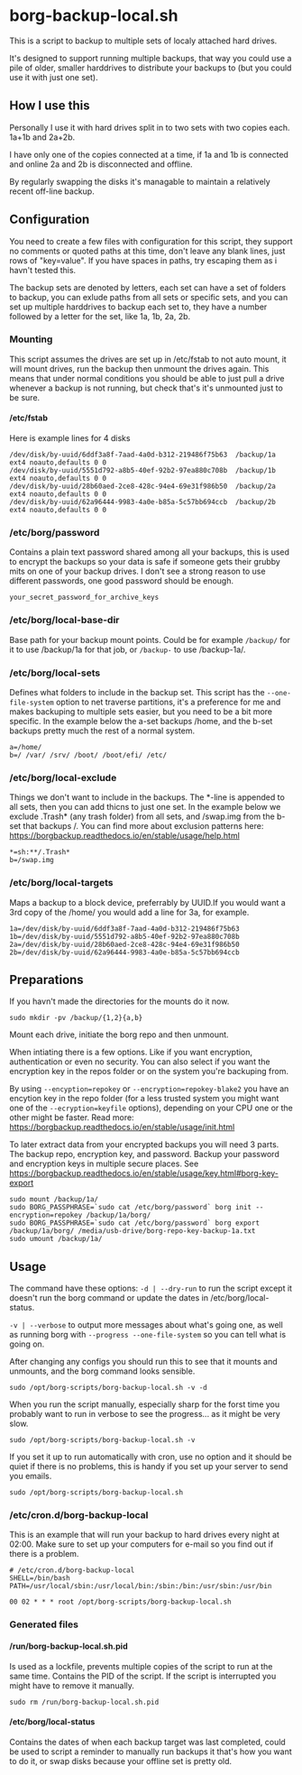 # borg-backup-local.sh

This is a script to backup to multiple sets of localy attached hard drives.

It's designed to support running multiple backups, that way you could use a pile of older, smaller harddrives to distribute your backups to (but you could use it with just one set).

## How I use this
Personally I use it with hard drives split in to two sets with two copies each. 1a+1b and 2a+2b.

I have only one of the copies connected at a time, if 1a and 1b is connected and online 2a and 2b is disconnected and offline. 

By regularly swapping the disks it's managable to maintain a relatively recent off-line backup.

## Configuration
You need to create a few files with configuration for this script, they support no comments or quoted paths at this time, don't leave any blank lines, just rows of "key=value". If you have spaces in paths, try escaping them as i havn't tested this.

The backup sets are denoted by letters, each set can have a set of folders to backup, you can exlude paths from all sets or specific sets, and you can set up multiple harddrives to backup each set to, they have a number followed by a letter for the set, like 1a, 1b, 2a, 2b.

### Mounting
This script assumes the drives are set up in /etc/fstab to not auto mount, it will mount drives, run the backup then unmount the drives again. This means that under normal conditions you should be able to just pull a drive whenever a backup is not running, but check that's it's unmounted just to be sure.

#### /etc/fstab
Here is example lines for 4 disks
```
/dev/disk/by-uuid/6ddf3a8f-7aad-4a0d-b312-219486f75b63  /backup/1a ext4 noauto,defaults 0 0
/dev/disk/by-uuid/5551d792-a8b5-40ef-92b2-97ea880c708b  /backup/1b ext4 noauto,defaults 0 0
/dev/disk/by-uuid/28b60aed-2ce8-428c-94e4-69e31f986b50  /backup/2a ext4 noauto,defaults 0 0
/dev/disk/by-uuid/62a96444-9983-4a0e-b85a-5c57bb694ccb  /backup/2b ext4 noauto,defaults 0 0
```

### /etc/borg/password
Contains a plain text password shared among all your backups, this is used to encrypt the backups so your data is safe if someone gets their grubby mits on one of your backup drives. I don't see a strong reason to use different passwords, one good password should be enough.
```
your_secret_password_for_archive_keys
```

### /etc/borg/local-base-dir
Base path for your backup mount points. Could be for example ```/backup/``` for it to use /backup/1a for that job, or ```/backup-``` to use /backup-1a/.

### /etc/borg/local-sets
Defines what folders to include in the backup set. This script has the ```--one-file-system``` option to net traverse partitions, it's a preference for me and makes backuping to multiple sets easier, but you need to be a bit more specific.
In the example below the a-set backups /home, and the b-set backups pretty much the rest of a normal system.
```
a=/home/
b=/ /var/ /srv/ /boot/ /boot/efi/ /etc/
```

### /etc/borg/local-exclude
Things we don't want to include in the backups. The \*-line is appended to all sets, then you can add thicns to just one set.
In the example below we exclude .Trash* (any trash folder) from all sets, and /swap.img from the b-set that backups /.
You can find more about exclusion patterns here: <https://borgbackup.readthedocs.io/en/stable/usage/help.html>
```
*=sh:**/.Trash*
b=/swap.img
```
### /etc/borg/local-targets
Maps a backup to a block device, preferrably by UUID.If you would want a 3rd copy of the /home/ you would add a line for 3a, for example.
```
1a=/dev/disk/by-uuid/6ddf3a8f-7aad-4a0d-b312-219486f75b63
1b=/dev/disk/by-uuid/5551d792-a8b5-40ef-92b2-97ea880c708b
2a=/dev/disk/by-uuid/28b60aed-2ce8-428c-94e4-69e31f986b50
2b=/dev/disk/by-uuid/62a96444-9983-4a0e-b85a-5c57bb694ccb
```

## Preparations
If you havn't made the directories for the mounts do it now.
```
sudo mkdir -pv /backup/{1,2}{a,b}
```
Mount each drive, initiate the borg repo and then unmount.

When intiating there is a few options. Like if you want encryption, authentication or even no security. You can also select if you want the encryption key in the repos folder or on the system you're backuping from.

By using ```--encyption=repokey``` or ```--encryption=repokey-blake2``` you have an encytion key in the repo folder (for a less trusted system you might want one of the ```--ecryption=keyfile``` options), depending on your CPU one or the other might be faster. Read more: <https://borgbackup.readthedocs.io/en/stable/usage/init.html>

To later extract data from your encrypted backups you will need 3 parts. The backup repo, encryption key, and password. Backup your password and encryption keys in multiple secure places. See <https://borgbackup.readthedocs.io/en/stable/usage/key.html#borg-key-export>
```
sudo mount /backup/1a/
sudo BORG_PASSPHRASE=`sudo cat /etc/borg/password` borg init --encryption=repokey /backup/1a/borg/
sudo BORG_PASSPHRASE=`sudo cat /etc/borg/password` borg export /backup/1a/borg/ /media/usb-drive/borg-repo-key-backup-1a.txt
sudo umount /backup/1a/
```

## Usage
The command have these options:
```-d | --dry-run``` to run the script except it doesn't run the borg command or update the dates in /etc/borg/local-status.

```-v | --verbose``` to output more messages about what's going one, as well as running borg with ```--progress --one-file-system``` so you can tell what is going on.

After changing any configs you should run this to see that it mounts and unmounts, and the borg command looks sensible.
```
sudo /opt/borg-scripts/borg-backup-local.sh -v -d
```

When you run the script manually, especially sharp for the forst time you probably want to run in verbose to see the progress... as it might be very slow.
```
sudo /opt/borg-scripts/borg-backup-local.sh -v
```

If you set it up to run automatically with cron, use no option and it should be quiet if there is no problems, this is handy if you set up your server to send you emails.
```
sudo /opt/borg-scripts/borg-backup-local.sh
```
### /etc/cron.d/borg-backup-local
This is an example that will run your backup to hard drives every night at 02:00. Make sure to set up your computers for e-mail so you find out if there is a problem.
```
# /etc/cron.d/borg-backup-local
SHELL=/bin/bash
PATH=/usr/local/sbin:/usr/local/bin:/sbin:/bin:/usr/sbin:/usr/bin

00 02 * * * root /opt/borg-scripts/borg-backup-local.sh
```

### Generated files

#### /run/borg-backup-local.sh.pid
Is used as a lockfile, prevents multiple copies of the script to run at the same time. Contains the PID of the script. If the script is interrupted you might have to remove it manually.
```
sudo rm /run/borg-backup-local.sh.pid
```

#### /etc/borg/local-status
Contains the dates of when each backup target was last completed, could be used to script a reminder to manually run backups it that's how you want to do it, or swap disks because your offline set is pretty old.
